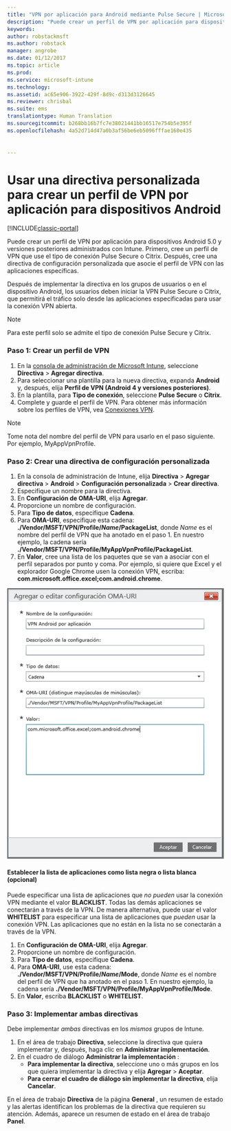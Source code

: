 ```yaml
---
title: "VPN por aplicación para Android mediante Pulse Secure | Microsoft Docs"
description: "Puede crear un perfil de VPN por aplicación para dispositivos Android administrados por Intune."
keywords: 
author: robstackmsft
ms.author: robstack
manager: angrobe
ms.date: 01/12/2017
ms.topic: article
ms.prod: 
ms.service: microsoft-intune
ms.technology: 
ms.assetid: ac65e906-3922-429f-8d9c-d313d3126645
ms.reviewer: chrisbal
ms.suite: ems
translationtype: Human Translation
ms.sourcegitcommit: b268bb16b7fc7e38021441bb16517e754b5e395f
ms.openlocfilehash: 4a52d714d47a0b3af56be6eb5096fffae160e435


---
```


# <a name="use-a-custom-policy-to-create-a-per-app-vpn-profile-for-android-devices"></a>Usar una directiva personalizada para crear un perfil de VPN por aplicación para dispositivos Android

[!INCLUDE[classic-portal](../includes/classic-portal.md)]

Puede crear un perfil de VPN por aplicación para dispositivos Android 5.0 y versiones posteriores administrados con Intune. Primero, cree un perfil de VPN que use el tipo de conexión Pulse Secure o Citrix. Después, cree una directiva de configuración personalizada que asocie el perfil de VPN con las aplicaciones específicas. 

Después de implementar la directiva en los grupos de usuarios o en el dispositivo Android, los usuarios deben iniciar la VPN Pulse Secure o Citrix, que permitirá el tráfico solo desde las aplicaciones especificadas para usar la conexión VPN abierta.

> [!NOTE]
>
> Para este perfil solo se admite el tipo de conexión Pulse Secure y Citrix.


### <a name="step-1-create-a-vpn-profile"></a>Paso 1: Crear un perfil de VPN

1. En la [consola de administración de Microsoft Intune](https://manage.microsoft.com), seleccione **Directiva** > **Agregar directiva**.
2. Para seleccionar una plantilla para la nueva directiva, expanda **Android** y, después, elija **Perfil de VPN (Android 4 y versiones posteriores)**.
3. En la plantilla, para **Tipo de conexión**, seleccione **Pulse Secure** o **Citrix**.
4. Complete y guarde el perfil de VPN. Para obtener más información sobre los perfiles de VPN, vea [Conexiones VPN](../deploy-use/vpn-connections-in-microsoft-intune.md).

> [!NOTE]
>
> Tome nota del nombre del perfil de VPN para usarlo en el paso siguiente. Por ejemplo, MyAppVpnProfile.

### <a name="step-2-create-a-custom-configuration-policy"></a>Paso 2: Crear una directiva de configuración personalizada

   1. En la consola de administración de Intune, elija **Directiva** > **Agregar directiva** > **Android** > **Configuración personalizada** > **Crear directiva**.
   2. Especifique un nombre para la directiva.
   3. En **Configuración de OMA-URI**, elija **Agregar**.
   4. Proporcione un nombre de configuración.
   5. Para **Tipo de datos**, especifique **Cadena**.
   6. Para **OMA-URI**, especifique esta cadena: **./Vendor/MSFT/VPN/Profile/*Name*/PackageList**, donde *Name* es el nombre del perfil de VPN que ha anotado en el paso 1. En nuestro ejemplo, la cadena sería **./Vendor/MSFT/VPN/Profile/MyAppVpnProfile/PackageList**.
   7.   En **Valor**, cree una lista de los paquetes que se van a asociar con el perfil separados por punto y coma. Por ejemplo, si quiere que Excel y el explorador Google Chrome usen la conexión VPN, escriba: **com.microsoft.office.excel;com.android.chrome**.

![Directiva personalizada de ejemplo de VPN por aplicación de Android](./media/android_per_app_vpn_oma_uri.png)

#### <a name="set-your-app-list-to-blacklist-or-whitelist-optional"></a>Establecer la lista de aplicaciones como lista negra o lista blanca (opcional)
  Puede especificar una lista de aplicaciones que *no pueden* usar la conexión VPN mediante el valor **BLACKLIST**. Todas las demás aplicaciones se conectarán a través de la VPN.
De manera alternativa, puede usar el valor **WHITELIST** para especificar una lista de aplicaciones que *pueden* usar la conexión VPN. Las aplicaciones que no están en la lista no se conectarán a través de la VPN.
  1.    En **Configuración de OMA-URI**, elija **Agregar**.
  2.    Proporcione un nombre de configuración.
  3.    Para **Tipo de datos**, especifique **Cadena**.
  4.    Para **OMA-URI**, use esta cadena: **./Vendor/MSFT/VPN/Profile/*Name*/Mode**, donde *Name* es el nombre del perfil de VPN que ha anotado en el paso 1. En nuestro ejemplo, la cadena sería **./Vendor/MSFT/VPN/Profile/MyAppVpnProfile/Mode**.
  5.    En **Valor**, escriba **BLACKLIST** o **WHITELIST**.



### <a name="step-3-deploy-both-policies"></a>Paso 3: Implementar ambas directivas

Debe implementar *ambas* directivas en los *mismos* grupos de Intune.

1.  En el área de trabajo **Directiva**, seleccione la directiva que quiera implementar y, después, haga clic en **Administrar implementación**.
2.  En el cuadro de diálogo **Administrar la implementación** :
    -   **Para implementar la directiva**, seleccione uno o más grupos en los que quiera implementar la directiva y elija **Agregar** > **Aceptar**.
    -   **Para cerrar el cuadro de diálogo sin implementar la directiva**, elija **Cancelar**.

En el área de trabajo **Directiva** de la página **General** , un resumen de estado y las alertas identifican los problemas de la directiva que requieren su atención. Además, aparece un resumen de estado en el área de trabajo **Panel**.



<!--HONumber=Jan17_HO2-->


